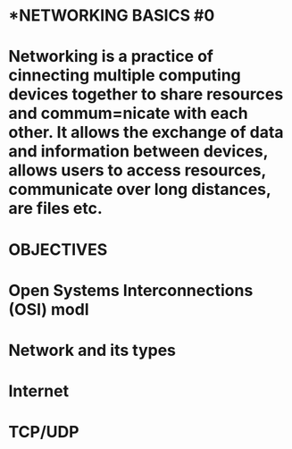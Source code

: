 # *NETWORKING BASICS #0

# Networking is a practice of cinnecting multiple computing devices together to share resources and commum=nicate with each other. It allows the exchange of data and information between devices, allows users to access resources, communicate over long distances, are files etc.

# OBJECTIVES
#	Open Systems Interconnections (OSI) modl
#	Network and its types
#	Internet
#	TCP/UDP
